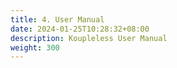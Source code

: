 ```yaml
---
title: 4. User Manual
date: 2024-01-25T10:28:32+08:00
description: Koupleless User Manual
weight: 300
---
```

